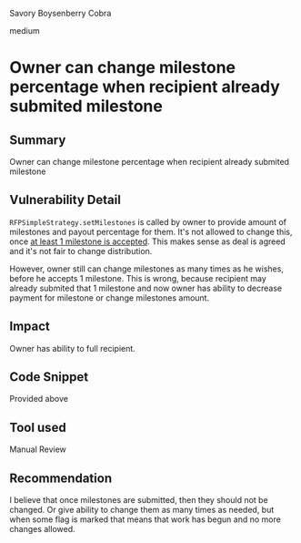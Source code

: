 Savory Boysenberry Cobra

medium

# Owner can change milestone percentage when recipient already submited milestone
## Summary
Owner can change milestone percentage when recipient already submited milestone
## Vulnerability Detail
`RFPSimpleStrategy.setMilestones` is called by owner to provide amount of milestones and payout percentage for them.
It's not allowed to change this, once [at least 1 milestone is accepted](https://github.com/sherlock-audit/2023-09-Gitcoin/blob/main/allo-v2/contracts/strategies/rfp-simple/RFPSimpleStrategy.sol#L228). This makes sense as deal is agreed and it's not fair to change distribution.

However, owner still can change milestones as many times as he wishes, before he accepts 1 milestone. This is wrong, because recipient may already submited that 1 milestone and now owner has ability to decrease payment for milestone or change milestones amount. 
## Impact
Owner has ability to full recipient.
## Code Snippet
Provided above
## Tool used

Manual Review

## Recommendation
I believe that once milestones are submitted, then they should not be changed. Or give ability to change them as many times as needed, but when some flag is marked that means that work has begun and no more changes allowed.